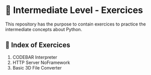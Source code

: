<h1 align = "justify">🥈 Intermediate Level - Exercices</h1>
<span>This repository has the purpose to contain exercices to practice the intermediate concepts about Python.</span>

## 🥈 Index of Exercices
<ol>
    <li>CODEBAR Interpreter</li>
    <li>HTTP Server NoFramework</li>
    <li>Basic 3D File Converter</li>
</ol>